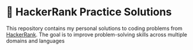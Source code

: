 # 🚀 HackerRank Practice Solutions

This repository contains my personal solutions to coding problems from [HackerRank](https://www.hackerrank.com/). The goal is to improve problem-solving skills across multiple domains and languages
